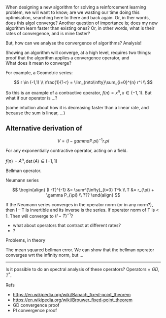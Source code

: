 When designing a new algorithm for solving a reinforcement learning problem, we will want to know; are we wasting our time doing this optimisation, searching here to there and back again. Or, in ther words, does this algol converge? Another question of importance is; does my new algorithm learn faster than existing ones? Or, in other words, what is their rates of convergence, and is mine faster?

But, how can we analyse the convergence of algorithms? Analysis!

Showing an algorithm will converge, at a high level, requires two things: proof that the algorithm applies a convergence operator, and  
What does it mean to converge?


For example, a Geometric series:

$$
r \in (-1,1) \\
\frac{1}{1-r} = \lim_{n\to\infty}\sum_{i=0}^{n} r^i \\
$$

So this is an example of a contractive operator, $f(n) = x^{n}, x\in(-1,1)$.
But what if our operator is ...?

(some intuition about how it is decreasing faster than a linear rate, and because the sum is linear, ...)



## Alternative derivation of 

$$
V = (I-gamma P.pi)^{-1}r.pi
$$

For any exponentially contractive operator, acting on a field.

$f(n) = A^{n}, \det(A)\in(-1,1)$

Bellman operator.



Neumann series

$$
\begin{align}
(I -T)^{-1} &= \sum^{\infty}_{t=0} T^k \\
T &= r_{\pi} + \gamma P_{\pi} \\
???
\end{align}
$$

If the Neumann series converges in the operator norm (or in any norm?), then I – T is invertible and its inverse is the series.
If operator norm of T is < 1. Then will converge to $(I-T)^{-1}$?


- what about operators that contract at different rates?
- ?



Problems, in theory

The mean squared bellman error. We can show that the bellman operator converges wrt the infinity norm, but ... 


***

Is it possible to do an spectral analysis of these operators?
Operators = $GD, T^{* }$.


Refs

- https://en.wikipedia.org/wiki/Banach_fixed-point_theorem
- https://en.wikipedia.org/wiki/Brouwer_fixed-point_theorem
- GD convergence proof
- PI convergence proof
